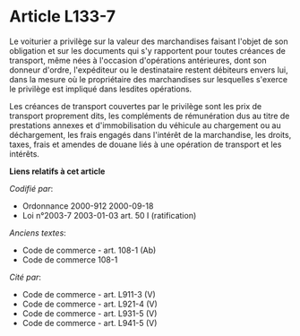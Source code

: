 # Article L133-7

Le voiturier a privilège sur la valeur des marchandises faisant l'objet de son obligation et sur les documents qui s'y
rapportent pour toutes créances de transport, même nées à l'occasion d'opérations antérieures, dont son donneur d'ordre,
l'expéditeur ou le destinataire restent débiteurs envers lui, dans la mesure où le propriétaire des marchandises sur
lesquelles s'exerce le privilège est impliqué dans lesdites opérations.

Les créances de transport couvertes par le privilège sont les prix de transport proprement dits, les compléments de
rémunération dus au titre de prestations annexes et d'immobilisation du véhicule au chargement ou au déchargement, les frais
engagés dans l'intérêt de la marchandise, les droits, taxes, frais et amendes de douane liés à une opération de transport et
les intérêts.

**Liens relatifs à cet article**

_Codifié par_:

  - Ordonnance 2000-912 2000-09-18
  - Loi n°2003-7 2003-01-03 art. 50 I (ratification)

_Anciens textes_:

  - Code de commerce - art. 108-1 (Ab)
  - Code de commerce 108-1

_Cité par_:

  - Code de commerce - art. L911-3 (V)
  - Code de commerce - art. L921-4 (V)
  - Code de commerce - art. L931-5 (V)
  - Code de commerce - art. L941-5 (V)
